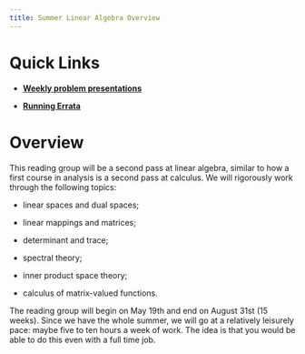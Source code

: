 ```yaml
---
title: Summer Linear Algebra Overview
---
```


# Quick Links

-   [**Weekly problem
    presentations**](https://www.overleaf.com/project/682e5e6324c0ef2720a9e16f)

-   [**Running
    Errata**](https://www.overleaf.com/project/682e5fe73df63ce5ead80eea)

# Overview

This reading group will be a second pass at linear algebra, similar to
how a first course in analysis is a second pass at calculus. We will
rigorously work through the following topics:

-   linear spaces and dual spaces;

-   linear mappings and matrices;

-   determinant and trace;

-   spectral theory;

-   inner product space theory;

-   calculus of matrix-valued functions.

The reading group will begin on May 19th and end on August 31st (15
weeks). Since we have the whole summer, we will go at a relatively
leisurely pace: maybe five to ten hours a week of work. The idea is that
you would be able to do this even with a full time job.
